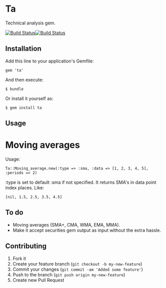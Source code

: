 # Ta

Technical analysis gem.

[![Build Status](https://secure.travis-ci.org/Nedomas/ta.png)](http://travis-ci.org/Nedomas/ta)[![Build Status](https://gemnasium.com/Nedomas/ta.png)](https://gemnasium.com/Nedomas/ta)

## Installation

Add this line to your application's Gemfile:

    gem 'ta'

And then execute:

    $ bundle

Or install it yourself as:

    $ gem install ta

## Usage

# Moving averages
Usage:

	Ta::Moving_average.new(:type => :sma, :data => [1, 2, 3, 4, 5], :periods => 2)

:type is set to default :sma if not specified.
It returns SMA's in data point index places. Like:

	[nil, 1.5, 2.5, 3.5, 4.5]

## To do

* Moving averages (SMA+, CMA, WMA, EMA, MMA).
* Make it accept securities gem output as input without the extra hassle.

## Contributing

1. Fork it
2. Create your feature branch (`git checkout -b my-new-feature`)
3. Commit your changes (`git commit -am 'Added some feature'`)
4. Push to the branch (`git push origin my-new-feature`)
5. Create new Pull Request
